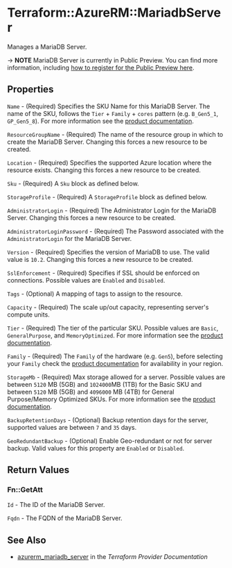 # Terraform::AzureRM::MariadbServer

Manages a MariaDB Server.

-> **NOTE** MariaDB Server is currently in Public Preview. You can find more information, including [how to register for the Public Preview here](https://azure.microsoft.com/en-us/updates/mariadb-public-preview/).

## Properties

`Name` - (Required) Specifies the SKU Name for this MariaDB Server. The name of the SKU, follows the `Tier` + `Family` + `cores` pattern (e.g. `B_Gen5_1`, `GP_Gen5_8`). For more information see the [product documentation](https://docs.microsoft.com/en-us/rest/api/mariadb/servers/create#sku).

`ResourceGroupName` - (Required) The name of the resource group in which to create the MariaDB Server. Changing this forces a new resource to be created.

`Location` - (Required) Specifies the supported Azure location where the resource exists. Changing this forces a new resource to be created.

`Sku` - (Required) A `Sku` block as defined below.

`StorageProfile` - (Required) A `StorageProfile` block as defined below.

`AdministratorLogin` - (Required) The Administrator Login for the MariaDB Server. Changing this forces a new resource to be created.

`AdministratorLoginPassword` - (Required) The Password associated with the `AdministratorLogin` for the MariaDB Server.

`Version` - (Required) Specifies the version of MariaDB to use. The valid value is `10.2`. Changing this forces a new resource to be created.

`SslEnforcement` - (Required) Specifies if SSL should be enforced on connections. Possible values are `Enabled` and `Disabled`.

`Tags` - (Optional) A mapping of tags to assign to the resource.

`Capacity` - (Required) The scale up/out capacity, representing server's compute units.

`Tier` - (Required) The tier of the particular SKU. Possible values are `Basic`, `GeneralPurpose`, and `MemoryOptimized`. For more information see the [product documentation](https://docs.microsoft.com/en-us/azure/mariadb/concepts-pricing-tiers).

`Family` - (Required) The `Family` of the hardware (e.g. `Gen5`), before selecting your `Family` check the [product documentation](https://docs.microsoft.com/en-us/azure/mariadb/concepts-pricing-tiers#compute-generations-vcores-and-memory) for availability in your region.

`StorageMb` - (Required) Max storage allowed for a server. Possible values are between `5120` MB (5GB) and `1024000`MB (1TB) for the Basic SKU and between `5120` MB (5GB) and `4096000` MB (4TB) for General Purpose/Memory Optimized SKUs. For more information see the [product documentation](https://docs.microsoft.com/en-us/rest/api/mariadb/servers/create#storageprofile).

`BackupRetentionDays` - (Optional) Backup retention days for the server, supported values are between `7` and `35` days.

`GeoRedundantBackup` - (Optional) Enable Geo-redundant or not for server backup. Valid values for this property are `Enabled` or `Disabled`.


## Return Values

### Fn::GetAtt

`Id` - The ID of the MariaDB Server.

`Fqdn` - The FQDN of the MariaDB Server.

## See Also

* [azurerm_mariadb_server](https://www.terraform.io/docs/providers/azurerm/r/mariadb_server.html) in the _Terraform Provider Documentation_